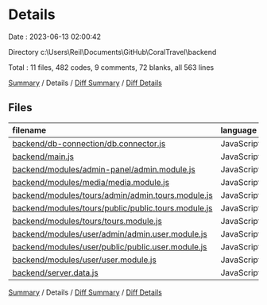 # Details

Date : 2023-06-13 02:00:42

Directory c:\\Users\\Reil\\Documents\\GitHub\\CoralTravel\\backend

Total : 11 files,  482 codes, 9 comments, 72 blanks, all 563 lines

[Summary](results.md) / Details / [Diff Summary](diff.md) / [Diff Details](diff-details.md)

## Files
| filename | language | code | comment | blank | total |
| :--- | :--- | ---: | ---: | ---: | ---: |
| [backend/db-connection/db.connector.js](/backend/db-connection/db.connector.js) | JavaScript | 153 | 4 | 16 | 173 |
| [backend/main.js](/backend/main.js) | JavaScript | 27 | 1 | 14 | 42 |
| [backend/modules/admin-panel/admin.module.js](/backend/modules/admin-panel/admin.module.js) | JavaScript | 27 | 0 | 7 | 34 |
| [backend/modules/media/media.module.js](/backend/modules/media/media.module.js) | JavaScript | 17 | 0 | 6 | 23 |
| [backend/modules/tours/admin/admin.tours.module.js](/backend/modules/tours/admin/admin.tours.module.js) | JavaScript | 68 | 0 | 5 | 73 |
| [backend/modules/tours/public/public.tours.module.js](/backend/modules/tours/public/public.tours.module.js) | JavaScript | 33 | 2 | 8 | 43 |
| [backend/modules/tours/tours.module.js](/backend/modules/tours/tours.module.js) | JavaScript | 8 | 0 | 2 | 10 |
| [backend/modules/user/admin/admin.user.module.js](/backend/modules/user/admin/admin.user.module.js) | JavaScript | 19 | 0 | 3 | 22 |
| [backend/modules/user/public/public.user.module.js](/backend/modules/user/public/public.user.module.js) | JavaScript | 109 | 2 | 6 | 117 |
| [backend/modules/user/user.module.js](/backend/modules/user/user.module.js) | JavaScript | 8 | 0 | 2 | 10 |
| [backend/server.data.js](/backend/server.data.js) | JavaScript | 13 | 0 | 3 | 16 |

[Summary](results.md) / Details / [Diff Summary](diff.md) / [Diff Details](diff-details.md)